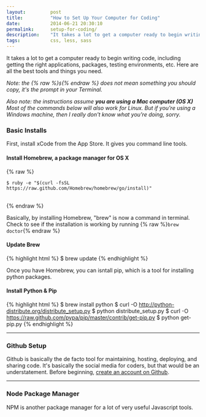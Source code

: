 ```yaml
---
layout:         post
title:          "How to Set Up Your Computer for Coding"
date:           2014-06-21 20:30:10
permalink:      setup-for-coding/
description:    "It takes a lot to get a computer ready to begin writing code, including getting the right applications, packages, testing environments, etc. Here are all the best tools and things you need."
tags:           css, less, sass
---
```


It takes a lot to get a computer ready to begin writing code, including getting the right applications, packages, testing environments, etc. Here are all the best tools and things you need.
<!--more-->

*Note: the {% raw %}<code>$</code>{% endraw %} does not mean something you should copy, it's the prompt in your Terminal.*

*Also note: the instructions assume* ***you are using a Mac computer (OS X)*** *Most of the commands below will also work for Linux. But if you're using a Windows machine, then I really don't know what you're doing, sorry.*

### Basic Installs

First, install xCode from the App Store. It gives you command line tools.

#### Install Homebrew, a package manager for OS X

{% raw %}
<div class="highlight">
    <pre>
<code>$ ruby -e "$(curl -fsSL https://raw.github.com/Homebrew/homebrew/go/install)"</code>
    </pre>
</div>
{% endraw %}

Basically, by installing Homebrew, "brew" is now a command in terminal. Check to see if the installation is working by running {% raw %}<code>brew doctor</code>{% endraw %}

#### Update Brew

{% highlight html %}
$ brew update
{% endhighlight %}

Once you have Homebrew, you can isntall pip, which is a tool for installing python packages.

#### Install Python & Pip

{% highlight html %}
$ brew install python
$ curl -O http://python-distribute.org/distribute_setup.py
$ python distribute_setup.py
$ curl -O https://raw.github.com/pypa/pip/master/contrib/get-pip.py
$ python get-pip.py
{% endhighlight %}

-------------

### Github Setup

Github is basically the de facto tool for maintaining, hosting, deploying, and sharing code. It's basically the social media for coders, but that would be an understatement. Before beginning, [create an account on Github](https://github.com/).

-------------

### Node Package Manager

NPM is another package manager for a lot of very useful Javascript tools.

